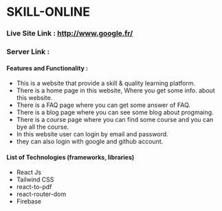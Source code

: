 # SKILL-ONLINE #

### Live Site Link : http://www.google.fr/

### Server Link :

#### Features and Functionality :

* This is a website that provide a skill & quality learning platform.
* There is a home page in this website, Where you get some info. about this website.
* There is a FAQ page where you can get some answer of FAQ.
* There is a blog page where you can see some blog about progmaing.
* There is a course page where you can find some course and you can bye all the course.
* In this website user can login by email and password.
* they can also login with google and github account.

#### List of Technologies (frameworks, libraries)

* React Js
* Tailwind CSS
* react-to-pdf
* react-router-dom
* Firebase